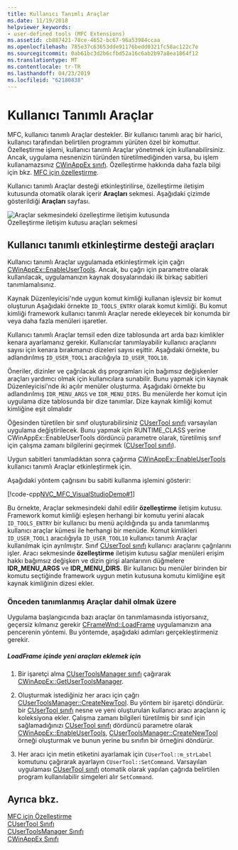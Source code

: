 ```yaml
---
title: Kullanıcı Tanımlı Araçlar
ms.date: 11/19/2018
helpviewer_keywords:
- user-defined tools (MFC Extensions)
ms.assetid: cb887421-78ce-4652-bc67-96a53984ccaa
ms.openlocfilehash: 785e37c63653dde91176bedd0321fc58ac122c7e
ms.sourcegitcommit: 0ab61bc3d2b6cfbd52a16c6ab2b97a8ea1864f12
ms.translationtype: MT
ms.contentlocale: tr-TR
ms.lasthandoff: 04/23/2019
ms.locfileid: "62180838"
---
```

# <a name="user-defined-tools"></a>Kullanıcı Tanımlı Araçlar

MFC, kullanıcı tanımlı Araçlar destekler. Bir kullanıcı tanımlı araç bir harici, kullanıcı tarafından belirtilen programını yürüten özel bir komuttur. Özelleştirme işlemi, kullanıcı tanımlı Araçlar yönetmek için kullanabilirsiniz. Ancak, uygulama nesnenizin türünden türetilmediğinden varsa, bu işlem kullanamazsınız [CWinAppEx sınıfı](../mfc/reference/cwinappex-class.md). Özelleştirme hakkında daha fazla bilgi için bkz. [MFC için özelleştirme](../mfc/customization-for-mfc.md).

Kullanıcı tanımlı Araçlar desteği etkinleştirilirse, özelleştirme iletişim kutusunda otomatik olarak içerir **Araçları** sekmesi. Aşağıdaki çizimde gösterildiği **Araçları** sayfası.

![Araçlar sekmesindeki özelleştirme iletişim kutusunda](../mfc/media/custdialogboxtoolstab.png "araçları sekmede Özelleştir iletişim kutusu") <br/>
Özelleştirme iletişim kutusu araçları sekmesi

## <a name="enabling-user-defined-tools-support"></a>Kullanıcı tanımlı etkinleştirme desteği araçları

Kullanıcı tanımlı Araçlar uygulamada etkinleştirmek için çağrı [CWinAppEx::EnableUserTools](../mfc/reference/cwinappex-class.md#enableusertools). Ancak, bu çağrı için parametre olarak kullanılacak, uygulamanızın kaynak dosyalarındaki ilk birkaç sabitleri tanımlamalısınız.

Kaynak Düzenleyicisi'nde uygun komut kimliği kullanan işlevsiz bir komut oluşturun Aşağıdaki örnekte `ID_TOOLS_ENTRY` olarak komut kimliği. Bu komut kimliği framework kullanıcı tanımlı Araçlar nerede ekleyecek bir konumda bir veya daha fazla menüleri işaretler.

Kullanıcı tanımlı Araçlar temsil eden dize tablosunda art arda bazı kimlikler kenara ayarlamanız gerekir. Kullanıcılar tanımlayabilir kullanıcı araçlarını sayısı için kenara bırakmanızı dizeleri sayısı eşittir. Aşağıdaki örnekte, bu adlandırılmış `ID_USER_TOOL1` aracılığıyla `ID_USER_TOOL10`.

Öneriler, dizinler ve çağrılacak dış programları için bağımsız değişkenler araçları yardımcı olmak için kullanıcılara sunabilir. Bunu yapmak için kaynak Düzenleyicisi'nde iki açılır menüler oluşturma. Aşağıdaki örnekte bu adlandırılmış `IDR_MENU_ARGS` ve `IDR_MENU_DIRS`. Bu menülerde her komut için uygulama dize tablosunda bir dize tanımlar. Dize kaynak kimliği komut kimliğine eşit olmalıdır

Öğesinden türetilen bir sınıf oluşturabilirsiniz [CUserTool sınıfı](../mfc/reference/cusertool-class.md) varsayılan uygulama değiştirilecek. Bunu yapmak için RUNTIME_CLASS yerine CWinAppEx::EnableUserTools dördüncü parametre olarak, türetilmiş sınıf için çalışma zamanı bilgilerini geçirmek ([CUserTool sınıfı](../mfc/reference/cusertool-class.md)).

Uygun sabitleri tanımladıktan sonra çağırma [CWinAppEx::EnableUserTools](../mfc/reference/cwinappex-class.md#enableusertools) kullanıcı tanımlı Araçlar etkinleştirmek için.

Aşağıdaki yöntem çağrısını bu sabiti kullanma işlemini gösterir:

[!code-cpp[NVC_MFC_VisualStudioDemo#1](../mfc/codesnippet/cpp/user-defined-tools_1.cpp)]

Bu örnekte, Araçlar sekmesindeki dahil edilir **özelleştirme** iletişim kutusu. Framework komut kimliği eşleşen herhangi bir komutu yerini alacak `ID_TOOLS_ENTRY` bir kullanıcı bu menü açıldığında şu anda tanımlanmış kullanıcı araçlar kümesi ile herhangi bir menüde. Komut kimlikleri `ID_USER_TOOL1` aracılığıyla `ID_USER_TOOL10` kullanıcı tanımlı Araçlar kullanılmak için ayrılmıştır. Sınıf [CUserTool sınıfı](../mfc/reference/cusertool-class.md) kullanıcı araçlarını çağrılarını işler. Aracı sekmesinde **özelleştirme** iletişim kutusu sağlar menüleri erişim hakkı bağımsız değişken ve dizin girişi alanlarının düğmelere **IDR_MENU_ARGS** ve **IDR_MENU_DIRS**. Bir kullanıcı bu menüler birinden bir komutu seçtiğinde framework uygun metin kutusuna komutu kimliğine eşit kaynak kimliğinin dizesi ekler.

### <a name="including-predefined-tools"></a>Önceden tanımlanmış Araçlar dahil olmak üzere

Uygulama başlangıcında bazı araçlar ön tanımlamasında istiyorsanız, geçersiz kılmanız gerekir [CFrameWnd::LoadFrame](../mfc/reference/cframewnd-class.md#loadframe) uygulamanızın ana pencerenin yöntemi. Bu yöntemde, aşağıdaki adımları gerçekleştirmeniz gerekir.

##### <a name="to-add-new-tools-in-loadframe"></a>LoadFrame içinde yeni araçları eklemek için

1. Bir işaretçi alma [CUserToolsManager sınıfı](../mfc/reference/cusertoolsmanager-class.md) çağırarak [CWinAppEx::GetUserToolsManager](../mfc/reference/cwinappex-class.md#getusertoolsmanager).

1. Oluşturmak istediğiniz her aracı için çağrı [CUserToolsManager::CreateNewTool](../mfc/reference/cusertoolsmanager-class.md#createnewtool). Bu yöntem bir işaretçi döndürür. bir [CUserTool sınıfı](../mfc/reference/cusertool-class.md) nesne ve yeni oluşturulan kullanıcı aracı araçların iç koleksiyona ekler. Çalışma zamanı bilgileri türetilmiş bir sınıf için sağlamadığınızı [CUserTool sınıfı](../mfc/reference/cusertool-class.md) dördüncü parametre olarak [CWinAppEx::EnableUserTools](../mfc/reference/cwinappex-class.md#enableusertools), [CUserToolsManager::CreateNewTool](../mfc/reference/cusertoolsmanager-class.md#createnewtool) örneği oluşturmak ve bunun yerine bu sınıfın bir örneğini döndürür.

1. Her aracı için metin etiketini ayarlamak için `CUserTool::m_strLabel` komutunu çağırarak ayarlayın `CUserTool::SetCommand`. Varsayılan uygulaması [CUserTool sınıfı](../mfc/reference/cusertool-class.md) otomatik olarak yapılan çağrıda belirtilen program kullanılabilir simgeleri alır `SetCommand`.

## <a name="see-also"></a>Ayrıca bkz.

[MFC için Özelleştirme](../mfc/customization-for-mfc.md)<br/>
[CUserTool Sınıfı](../mfc/reference/cusertool-class.md)<br/>
[CUserToolsManager Sınıfı](../mfc/reference/cusertoolsmanager-class.md)<br/>
[CWinAppEx Sınıfı](../mfc/reference/cwinappex-class.md)

